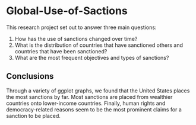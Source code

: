 # Global-Use-of-Sactions

This research project set out to answer three main questions:
1. How has the use of sanctions changed over time?
2. What is the distribution of countries that have sanctioned others and countries that have been sanctioned?
3. What are the most frequent objectives and types of sanctions?






## Conclusions

Through a variety of ggplot graphs, we found that the United States places the most sanctions by far. Most sanctions are placed from wealthier countries onto lower-income countries. Finally, human rights and democracy-related reasons seem to be the most prominent claims for a sanction to be placed.

